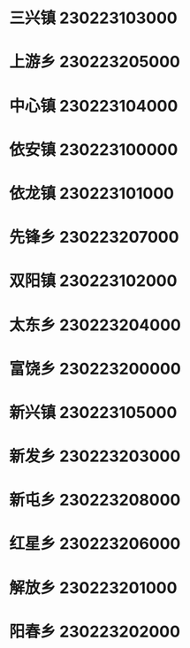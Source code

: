 # 三兴镇 230223103000
# 上游乡 230223205000
# 中心镇 230223104000
# 依安镇 230223100000
# 依龙镇 230223101000
# 先锋乡 230223207000
# 双阳镇 230223102000
# 太东乡 230223204000
# 富饶乡 230223200000
# 新兴镇 230223105000
# 新发乡 230223203000
# 新屯乡 230223208000
# 红星乡 230223206000
# 解放乡 230223201000
# 阳春乡 230223202000
